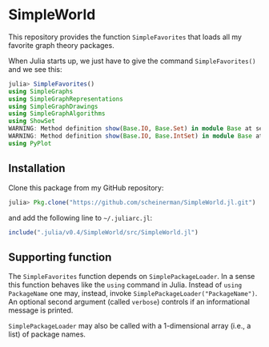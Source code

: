 # SimpleWorld

This repository provides the function `SimpleFavorites` that loads
all my favorite graph theory packages.

When Julia starts up, we just have to give the command `SimpleFavorites()`
and we see this:
```julia
julia> SimpleFavorites()
using SimpleGraphs
using SimpleGraphRepresentations
using SimpleGraphDrawings
using SimpleGraphAlgorithms
using ShowSet
WARNING: Method definition show(Base.IO, Base.Set) in module Base at set.jl:16 overwritten in module ShowSet at /home/ers/.julia/v0.4/ShowSet/src/ShowSet.jl:25.
WARNING: Method definition show(Base.IO, Base.IntSet) in module Base at intset.jl:16 overwritten in module ShowSet at /home/ers/.julia/v0.4/ShowSet/src/ShowSet.jl:26.
using PyPlot
```

## Installation

Clone this package from my GitHub repository:
```julia
julia> Pkg.clone("https://github.com/scheinerman/SimpleWorld.jl.git")
```
and add the following line to `~/.juliarc.jl`:
```julia
include(".julia/v0.4/SimpleWorld/src/SimpleWorld.jl")
```

## Supporting function

The `SimpleFavorites` function depends on `SimplePackageLoader`. In a sense
this function behaves like the `using` command in Julia. Instead of
`using PackageName` one may, instead, invoke
`SimplePackageLoader("PackageName")`. An optional second argument
(called `verbose`) controls if an informational message is printed.

`SimplePackageLoader` may also be called with a 1-dimensional array
(i.e., a list) of package names.
